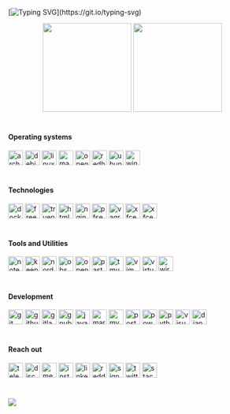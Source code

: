 [![Typing SVG](https://readme-typing-svg.herokuapp.com?size=22&duration=2500&color=31F700&lines=Hi+there!)](https://git.io/typing-svg)
<div align="center">
<img height="180em" src="https://github-readme-stats.vercel.app/api?username=joaov777&show_icons=true&theme=gotham&include_all_commits=true&count_private=true"/>
<img height="180em" src="https://github-readme-stats.vercel.app/api/top-langs/?username=joaov777&layout=compact&langs_count=7&theme=gotham"/>
</div>

#
#### Operating systems
<div style="display: centered">
  <img height="30em" title="arch linux" src="https://raw.githubusercontent.com/joaov777/svg_icons/master/archlinux.svg"/>
  <img height="30em" title="debian" src="https://raw.githubusercontent.com/joaov777/svg_icons/master/debian.svg"/>
  <img height="30em" title="linux mint" src="https://raw.githubusercontent.com/joaov777/svg_icons/master/linuxmint.svg"/>
  <img height="30em" title="manjaro" src="https://raw.githubusercontent.com/joaov777/svg_icons/master/manjaro.svg"/>
  <img height="30em" title="opensuse" src="https://raw.githubusercontent.com/joaov777/svg_icons/master/opensuse_white.svg"/>
  <img height="30em" title="redhat" src="https://raw.githubusercontent.com/joaov777/svg_icons/master/redhat.svg"/>
  <img height="30em" title="ubuntu" src="https://raw.githubusercontent.com/joaov777/svg_icons/master/ubuntu.svg"/>
  <img height="30em" title="windows" src="https://raw.githubusercontent.com/joaov777/svg_icons/master/windows.svg"/>
</div>

#
#### Technologies 
<div style="display: centered">
  <img height="30em" title="docker" src="https://raw.githubusercontent.com/joaov777/svg_icons/master/docker.svg"/>
  <img height="30em" title="freenas" src="https://raw.githubusercontent.com/joaov777/svg_icons/master/freenas.svg"/>
  <img height="30em" title="truenas" src="https://raw.githubusercontent.com/joaov777/svg_icons/master/truenas.svg"/>
  <img height="30em" title="html5" src="https://raw.githubusercontent.com/joaov777/svg_icons/master/html5.svg"/>
  <img height="30em" title="nginx" src="https://raw.githubusercontent.com/joaov777/svg_icons/master/nginx.svg"/>
  <img height="30em" title="pfsense" src="https://raw.githubusercontent.com/joaov777/svg_icons/master/pfsense.svg"/>
  <img height="30em" title="vagrant" src="https://raw.githubusercontent.com/joaov777/svg_icons/master/vagrant.svg"/>
  <img height="30em" title="xfce" src="https://raw.githubusercontent.com/joaov777/svg_icons/master/xfce.svg"/>
  <img height="30em" title="xfce" src="https://raw.githubusercontent.com/joaov777/svg_icons/master/kde.svg"/>
</div>


#
#### Tools and Utilities
<div style="display: centered">
  <img height="30em" title="notepad++" src="https://raw.githubusercontent.com/joaov777/svg_icons/master/notepadplusplus.svg"/>
  <img height="30em" title="keepassxc" src="https://raw.githubusercontent.com/joaov777/svg_icons/master/keepassxc.svg"/>
  <img height="30em" title="nordvpn" src="https://raw.githubusercontent.com/joaov777/svg_icons/master/nordvpn.svg"/>
  <img height="30em" title="obs studio" src="https://raw.githubusercontent.com/joaov777/svg_icons/master/obsstudio.svg"/>
  <img height="30em" title="openvpn" src="https://raw.githubusercontent.com/joaov777/svg_icons/master/openvpn.svg"/>
  <img height="30em" title="pastebin" src="https://raw.githubusercontent.com/joaov777/svg_icons/master/pastebin.svg"/>
  <img height="30em" title="tmux" src="https://raw.githubusercontent.com/joaov777/svg_icons/master/tmux.svg"/>
  <img height="30em" title="vim" src="https://raw.githubusercontent.com/joaov777/svg_icons/master/vim.svg"/>
  <img height="30em" title="virtualbox" src="https://raw.githubusercontent.com/joaov777/svg_icons/master/virtualbox.svg"/>
  <img height="30em" title="wireshark" src="https://raw.githubusercontent.com/joaov777/svg_icons/master/wireshark.svg"/>
</div>



#
#### Development
<div style="display: centered">
  <img height="30em" title="git" src="https://raw.githubusercontent.com/joaov777/svg_icons/master/git.svg"/>
  <img height="30em" title="github" src="https://raw.githubusercontent.com/joaov777/svg_icons/master/github.svg"/>
  <img height="30em" title="gitlab" src="https://raw.githubusercontent.com/joaov777/svg_icons/master/gitlab.svg"/>
  <img height="30em" title="gnubash" src="https://raw.githubusercontent.com/joaov777/svg_icons/master/gnubash.svg"/>
  <img height="30em" title="javascript" src="https://raw.githubusercontent.com/joaov777/svg_icons/master/javascript.svg"/>
  <img height="30em" title="markdown" src="https://raw.githubusercontent.com/joaov777/svg_icons/master/markdown.svg"/>
  <img height="30em" title="mysql" src="https://raw.githubusercontent.com/joaov777/svg_icons/master/mysql.svg"/>
  <img height="30em" title="postgresql" src="https://raw.githubusercontent.com/joaov777/svg_icons/master/postgresql.svg"/>
  <img height="30em" title="powershell" src="https://raw.githubusercontent.com/joaov777/svg_icons/master/powershell.svg"/>
  <img height="30em" title="python" src="https://raw.githubusercontent.com/joaov777/svg_icons/master/python.svg"/>
  <img height="30em" title="visual studio code" src="https://raw.githubusercontent.com/joaov777/svg_icons/master/visualstudiocode.svg"/>
  <img height="30em" title="django" src="https://raw.githubusercontent.com/joaov777/svg_icons/master/django.svg"/>
</div>
 

#
#### Reach out
<div style="display: centered">
  <a href="https://t.me/joaov777"><img height="30em" title="telegram" src="https://raw.githubusercontent.com/joaov777/svg_icons/master/telegram.svg"/></a>
  <a href="https://discordapp.com/users/402259471667167233/"><img height="30em" title="discord" src="https://raw.githubusercontent.com/joaov777/svg_icons/master/discord.svg"/></a>
  <img height="30em" title="messenger" src="https://raw.githubusercontent.com/joaov777/svg_icons/master/messenger.svg"/>
  <img height="30em" title="instagram" src="https://raw.githubusercontent.com/joaov777/svg_icons/master/instagram.svg"/>
  <img height="30em" title="linkedin" src="https://raw.githubusercontent.com/joaov777/svg_icons/master/linkedin.svg"/>
  <a href="https://www.reddit.com/user/joaov777"><img height="30em" title="reddit" src="https://raw.githubusercontent.com/joaov777/svg_icons/master/reddit.svg"/></a>
  <img height="30em" title="signal" src="https://raw.githubusercontent.com/joaov777/svg_icons/master/signal.svg"/>
  <img height="30em" title="twitter" src="https://raw.githubusercontent.com/joaov777/svg_icons/master/twitter.svg"/>
  <img height="30em" title="stackoverflow" src="https://raw.githubusercontent.com/joaov777/svg_icons/master/stackoverflow.svg"/>
</div>

#
![](https://visitor-badge.glitch.me/badge?page_id=joaov777.joaov777)



